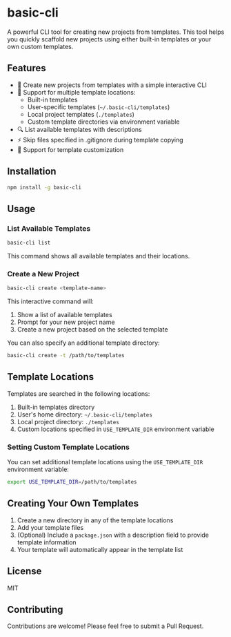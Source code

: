 # basic-cli
A powerful CLI tool for creating new projects from templates. This tool helps you quickly scaffold new projects using either built-in templates or your own custom templates.

## Features

- 🚀 Create new projects from templates with a simple interactive CLI
- 📁 Support for multiple template locations:
  - Built-in templates
  - User-specific templates (`~/.basic-cli/templates`)
  - Local project templates (`./templates`)
  - Custom template directories via environment variable
- 🔍 List available templates with descriptions
- ⚡ Skip files specified in .gitignore during template copying
- 💪 Support for template customization

## Installation

```bash
npm install -g basic-cli
```
## Usage

### List Available Templates

```bash
basic-cli list
```
This command shows all available templates and their locations.

### Create a New Project

```bash
basic-cli create <template-name>
```
This interactive command will:
1. Show a list of available templates
2. Prompt for your new project name
3. Create a new project based on the selected template

You can also specify an additional template directory:

```bash
basic-cli create -t /path/to/templates
```

## Template Locations

Templates are searched in the following locations:

1. Built-in templates directory
2. User's home directory: `~/.basic-cli/templates`
3. Local project directory: `./templates`
4. Custom locations specified in `USE_TEMPLATE_DIR` environment variable

### Setting Custom Template Locations

You can set additional template locations using the `USE_TEMPLATE_DIR` environment variable:

```bash
export USE_TEMPLATE_DIR=/path/to/templates
```

## Creating Your Own Templates

1. Create a new directory in any of the template locations
2. Add your template files
3. (Optional) Include a `package.json` with a description field to provide template information
4. Your template will automatically appear in the template list

## License

MIT

## Contributing

Contributions are welcome! Please feel free to submit a Pull Request.
